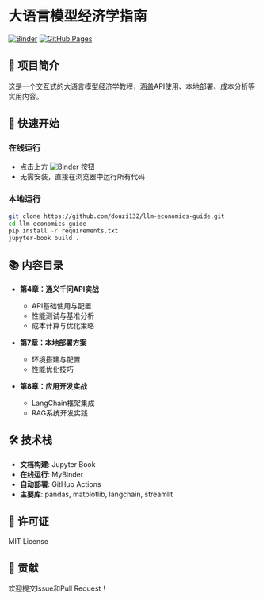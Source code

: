 # 大语言模型经济学指南

[![Binder](https://mybinder.org/badge_logo.svg)](https://mybinder.org/v2/gh/douzi132/llm-economics-guide/main)
[![GitHub Pages](https://img.shields.io/badge/GitHub%20Pages-Live-green)](https://douzi132.github.io/llm-economics-guide/)

## 📖 项目简介

这是一个交互式的大语言模型经济学教程，涵盖API使用、本地部署、成本分析等实用内容。

## 🚀 快速开始

### 在线运行
- 点击上方 [![Binder](https://mybinder.org/badge_logo.svg)](https://mybinder.org/v2/gh/douzi132/llm-economics-guide/main) 按钮
- 无需安装，直接在浏览器中运行所有代码

### 本地运行
```bash
git clone https://github.com/douzi132/llm-economics-guide.git
cd llm-economics-guide
pip install -r requirements.txt
jupyter-book build .
```

## 📚 内容目录

- **第4章：通义千问API实战**
  - API基础使用与配置
  - 性能测试与基准分析
  - 成本计算与优化策略

- **第7章：本地部署方案**
  - 环境搭建与配置
  - 性能优化技巧

- **第8章：应用开发实战**
  - LangChain框架集成
  - RAG系统开发实践

## 🛠️ 技术栈

- **文档构建**: Jupyter Book
- **在线运行**: MyBinder
- **自动部署**: GitHub Actions
- **主要库**: pandas, matplotlib, langchain, streamlit

## 📄 许可证

MIT License

## 🤝 贡献

欢迎提交Issue和Pull Request！
